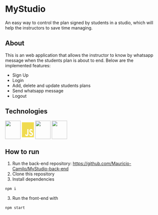 # MyStudio

An easy way to control the plan signed by students in a studio, which will help the instructors to save time managing.

## About

This is an web application that allows the instructor to know by whatsapp message when the students plan is about to end. Below are the implemented features:

- Sign Up
- Login
- Add, delete and update students plans 
- Send whatsapp message
- Logout

## Technologies

<div>
    <img align="center" height="60" width="50" src="https://cdn.jsdelivr.net/gh/devicons/devicon/icons/react/react-original-wordmark.svg" />
    <img align="center" height="50" width="40" src="https://raw.githubusercontent.com/devicons/devicon/master/icons/javascript/javascript-plain.svg" />
    <img align="center" height="60" width="50" src="https://cdn.jsdelivr.net/gh/devicons/devicon/icons/html5/html5-original-wordmark.svg" />
    <img align="center" height="60" width="50" src="https://cdn.jsdelivr.net/gh/devicons/devicon/icons/css3/css3-original-wordmark.svg" />
</div>

## How to run
1. Run the back-end repository: https://github.com/Mauricio-Camilo/MyStudio-back-end
2. Clone this repository
3. Install dependencies
```bash
npm i
```
3. Run the front-end with
```bash
npm start
```
